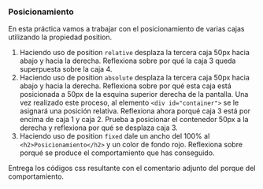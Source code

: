 ### Posicionamiento

En esta práctica vamos a trabajar con el posicionamiento de varias cajas utilizando la propiedad position.

1. Haciendo uso de position `relative` desplaza la tercera caja 50px hacia abajo y hacia la derecha. Reflexiona sobre por qué la caja 3 queda superpuesta sobre la caja 4.
2. Haciendo uso de position `absolute` desplaza la tercera caja 50px hacia abajo y hacia la derecha. Reflexiona sobre por qué esta caja está posicionada a 50px de la esquina superior derecha de la pantalla. Una vez realizado este proceso, al elemento `<div id="container">` se le asignará una posición relativa. Reflexiona ahora porqué caja 3 está por encima de caja 1 y caja 2. Prueba a posicionar el contenedor 50px a la derecha y reflexiona por qué se desplaza caja 3.
3. Haciendo uso de position `fixed` dale un ancho del 100% al `<h2>Posicionamiento</h2>` y un color de fondo rojo. Reflexiona sobre porqué se produce el comportamiento que has conseguido.

Entrega los códigos css resultante con el comentario adjunto del porque del comportamiento.
